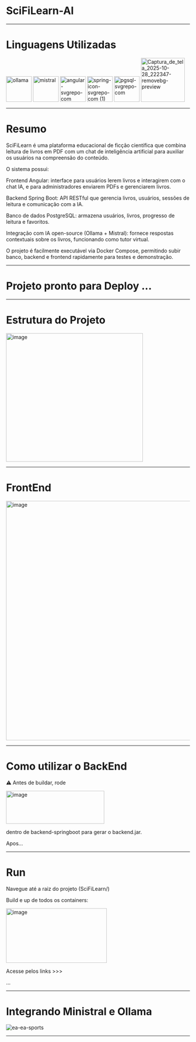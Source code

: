 # SciFiLearn-AI

---

# Linguagens Utilizadas

<img width="70" height="70" alt="ollama" src="https://github.com/user-attachments/assets/ab600dee-acd3-4564-98c8-06eed5d4a1b3" />
<img width="70" height="70" alt="mistral" src="https://github.com/user-attachments/assets/a774c546-879a-4d65-963e-dd52c8216f92" />
<img width="70" height="70" alt="angular-svgrepo-com" src="https://github.com/user-attachments/assets/76e71585-f3f5-4aa2-958c-a83a8c3897d0"/>
<img width="70" height="70" alt="spring-icon-svgrepo-com (1)" src="https://github.com/user-attachments/assets/5e1b7bab-5824-4faa-a939-a61736637466" />
<img width="70" height="70" alt="pgsql-svgrepo-com" src="https://github.com/user-attachments/assets/f6e212ad-63a1-4215-9645-b8546171a580" />
<img width="120" height="120" alt="Captura_de_tela_2025-10-28_222347-removebg-preview" src="https://github.com/user-attachments/assets/041f4539-5134-471c-b1d7-af3fdf59a225" />


---

# Resumo

SciFiLearn é uma plataforma educacional de ficção científica que combina leitura de livros em PDF com um chat de inteligência artificial para auxiliar os usuários na compreensão do conteúdo.

O sistema possui:

Frontend Angular: interface para usuários lerem livros e interagirem com o chat IA, e para administradores enviarem PDFs e gerenciarem livros.

Backend Spring Boot: API RESTful que gerencia livros, usuários, sessões de leitura e comunicação com a IA.

Banco de dados PostgreSQL: armazena usuários, livros, progresso de leitura e favoritos.

Integração com IA open-source (Ollama + Mistral): fornece respostas contextuais sobre os livros, funcionando como tutor virtual.

O projeto é facilmente executável via Docker Compose, permitindo subir banco, backend e frontend rapidamente para testes e demonstração.

---

# Projeto pronto para Deploy ...

---

# Estrutura do Projeto

<img width="375" height="351" alt="image" src="https://github.com/user-attachments/assets/01eb6a94-7573-4640-935c-5a37b679e511" />

---

# FrontEnd

<img width="1190" height="654" alt="image" src="https://github.com/user-attachments/assets/0556c57b-e910-4273-b950-04a6c50dd5de" />

---

# Como utilizar o BackEnd

⚠️ Antes de buildar, rode

<img width="269" height="90" alt="image" src="https://github.com/user-attachments/assets/6ef86309-2b2d-44b1-a1e3-9369b23fe9d4" />

dentro de backend-springboot para gerar o backend.jar.

Apos...

---

# Run

Navegue até a raiz do projeto (SciFiLearn/)

Build e up de todos os containers:

<img width="276" height="149" alt="image" src="https://github.com/user-attachments/assets/058eb968-7dee-4577-9046-4a8781ff02f5" />

Acesse pelos links >>>

...

---

# Integrando Ministral e Ollama

![ea-ea-sports](https://github.com/user-attachments/assets/e6b6a17b-bc8a-4d68-bf80-8e5f390f7a58)

---
